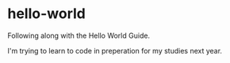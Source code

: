 # hello-world
Following along with the Hello World Guide.

I'm trying to learn to code in preperation for my studies next year.
